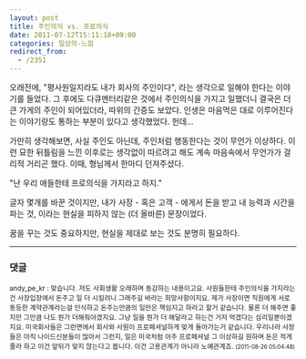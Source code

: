 ```yaml
---
layout: post
title: 주인의식 vs. 프로의식
date: 2011-07-12T15:11:18+09:00
categories: 일상의-느낌
redirect_from:
  - /2351
---
```


오래전에, "평사원일지라도 내가 회사의 주인이다", 라는 생각으로 일해야 한다는 이야기를 들었다. 그 후에도 다큐멘터리같은 것에서 주인의식을 가지고 일했더니 결국은 더 큰 가게의 주인이 되어있더라, 따위의 간증도 보았다. 인생은 마음먹은 대로 이루어진다는 이야기랑도 통하는 부분이 있다고 생각했었다. 헌데...

가만히 생각해보면, 사실 주인도 아닌데, 주인처럼 행동한다는 것이 무언가 이상하다. 이런 묘한 뒤틀림을 느낀 이후로는 생각없이 따르려고 해도 계속 마음속에서 무언가가 걸리적 거리곤 했다. 이때, 형님께서 한마디 던져주셨다.

"난 우리 애들한테 프로의식을 가지라고 하지."

글자 몇개를 바꾼 것이지만, 내가 사장 - 혹은 고객 - 에게서 돈을 받고 내 능력과 시간을 파는 것, 이라는 현실을 피하지 않는 (더 올바른) 문장이었다.

꿈을 꾸는 것도 중요하지만, 현실을 제대로 보는 것도 분명히 필요하다.

* * *

### 댓글



<!--- cmt:1211 --->
<!--- mail: --->
<!--- parent:0 --->

<small>andy_pe_kr : 맞습니다. 저도 사회생활 오래하며 동감하는 내용이고요. 사원들한테 주인의식을 가지라는건 사장입장에서 돈주고 일 더 시킬려니 그래주길 바라는 희망사항이지요. 제가 사장이면 직원에게 서로 동등한 계약관계라는걸 인식하고 돈주는만큼의 일만은 책임지고 하라고 할거 같습니다. 물론 더 해주면 좋지만 그만큼 나도 뭔가 더해줘야겠지요. 그냥 일을 뭔가 더 해달라고 하는건 거저 먹겠다는 심리일뿐이겠지요. 미국회사들은 그런면에서 회사와 사원이 프로페셔널하게 맞게 돌아가는거 같습니다. 우리나라 사장들은 아직 나이드신분들이 많아서 그런지, 일은 미국처럼 아주 프로페셔널 그 이상하길 원하며 돈은 적게줄라 하고 이건 앞뒤가 맞지 않는다고 봅니다.  이건 고용관계가 아니라 노예관계죠. <small>(2011-08-26 05:04:48)</small></small>

